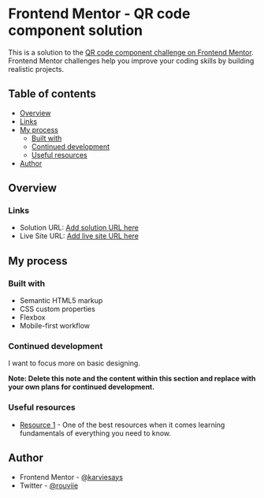 # Frontend Mentor - QR code component solution

This is a solution to the [QR code component challenge on Frontend Mentor](https://www.frontendmentor.io/challenges/qr-code-component-iux_sIO_H). Frontend Mentor challenges help you improve your coding skills by building realistic projects.

## Table of contents

- [Overview](#overview)
- [Links](#links)
- [My process](#my-process)
  - [Built with](#built-with)
  - [Continued development](#continued-development)
  - [Useful resources](#useful-resources)
- [Author](#author)

## Overview

### Links

- Solution URL: [Add solution URL here](https://your-solution-url.com)
- Live Site URL: [Add live site URL here](https://karviesays.github.io/qr-code-component/)

## My process

### Built with

- Semantic HTML5 markup
- CSS custom properties
- Flexbox
- Mobile-first workflow

### Continued development

I want to focus more on basic designing.

**Note: Delete this note and the content within this section and replace with your own plans for continued development.**

### Useful resources

- [Resource 1](https://www.scrimba.com) - One of the best resources when it comes learning fundamentals of everything you need to know.

## Author

- Frontend Mentor - [@karviesays](https://www.frontendmentor.io/profile/karviesays)
- Twitter - [@rouviie](https://www.twitter.com/rouviie)
